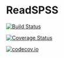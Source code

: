 # ReadSPSS

[![Build Status](https://travis-ci.org/dmbates/ReadSPSS.jl.svg?branch=master)](https://travis-ci.org/dmbates/ReadSPSS.jl)

[![Coverage Status](https://coveralls.io/repos/dmbates/ReadSPSS.jl/badge.svg?branch=master&service=github)](https://coveralls.io/github/dmbates/ReadSPSS.jl?branch=master)

[![codecov.io](http://codecov.io/github/dmbates/ReadSPSS.jl/coverage.svg?branch=master)](http://codecov.io/github/dmbates/ReadSPSS.jl?branch=master)
